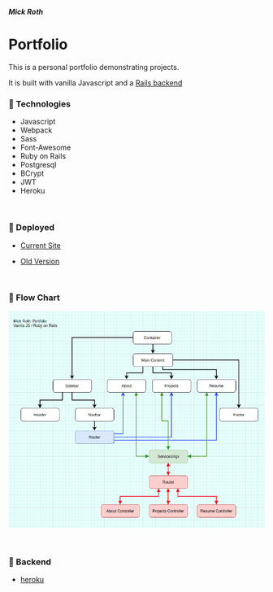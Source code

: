 ***Mick Roth***


# Portfolio

This is a personal portfolio demonstrating projects.

It is built with vanilla Javascript and a [Rails backend](https://portfolio-server-mick.herokuapp.com)
 


### &#127803; Technologies	
- Javascript
- Webpack
- Sass
- Font-Awesome
  <br>
- Ruby on Rails
- Postgresql
- BCrypt
- JWT
- Heroku
  

<br>

### &#x1F3E1; Deployed
- [Current Site](https://mick-roth.surge.sh)

- [Old Version](https://github.com/mickmed/portfolio-server-old)
<br>


### &#127803; Flow Chart

  
 ![](./client/src/img/flow-chart.png)

<br>




### &#x1F3E1; Backend
- [heroku](https://portfolio-server-mick.herokuapp.com)

<br>





